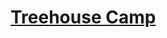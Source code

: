 # [Treehouse Camp](https://education.lego.com/en-us/lessons/spikeessential-great-adventures/spikeessential-treehouse-camp)
